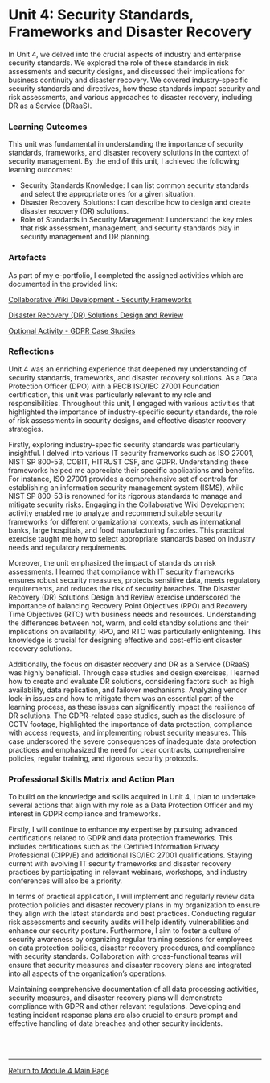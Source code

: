 # Unit 4: Security Standards, Frameworks and Disaster Recovery

In Unit 4, we delved into the crucial aspects of industry and enterprise security standards. We explored the role of these standards in risk assessments and security designs, and discussed their implications for business continuity and disaster recovery. We covered industry-specific security standards and directives, how these standards impact security and risk assessments, and various approaches to disaster recovery, including DR as a Service (DRaaS).

### Learning Outcomes
This unit was fundamental in understanding the importance of security standards, frameworks, and disaster recovery solutions in the context of security management. By the end of this unit, I achieved the following learning outcomes:

 - Security Standards Knowledge: I can list common security standards and select the appropriate ones for a given situation.
 - Disaster Recovery Solutions: I can describe how to design and create disaster recovery (DR) solutions.
 - Role of Standards in Security Management: I understand the key roles that risk assessment, management, and security standards play in security management and DR planning.

### Artefacts 
As part of my e-portfolio, I completed the assigned activities which are documented in the provided link:

[Collaborative Wiki Development - Security Frameworks](ISM_Unit04_Wiki.md)

[Disaster Recovery (DR) Solutions Design and Review](ISM_Unit04_Seminar.md)

[Optional Activity - GDPR Case Studies](ISM_Unit04_GDPR.md)

### Reflections
Unit 4 was an enriching experience that deepened my understanding of security standards, frameworks, and disaster recovery solutions. As a Data Protection Officer (DPO) with a PECB ISO/IEC 27001 Foundation certification, this unit was particularly relevant to my role and responsibilities. Throughout this unit, I engaged with various activities that highlighted the importance of industry-specific security standards, the role of risk assessments in security designs, and effective disaster recovery strategies.

Firstly, exploring industry-specific security standards was particularly insightful. I delved into various IT security frameworks such as ISO 27001, NIST SP 800-53, COBIT, HITRUST CSF, and GDPR. Understanding these frameworks helped me appreciate their specific applications and benefits. For instance, ISO 27001 provides a comprehensive set of controls for establishing an information security management system (ISMS), while NIST SP 800-53 is renowned for its rigorous standards to manage and mitigate security risks. Engaging in the Collaborative Wiki Development activity enabled me to analyze and recommend suitable security frameworks for different organizational contexts, such as international banks, large hospitals, and food manufacturing factories. This practical exercise taught me how to select appropriate standards based on industry needs and regulatory requirements.

Moreover, the unit emphasized the impact of standards on risk assessments. I learned that compliance with IT security frameworks ensures robust security measures, protects sensitive data, meets regulatory requirements, and reduces the risk of security breaches. The Disaster Recovery (DR) Solutions Design and Review exercise underscored the importance of balancing Recovery Point Objectives (RPO) and Recovery Time Objectives (RTO) with business needs and resources. Understanding the differences between hot, warm, and cold standby solutions and their implications on availability, RPO, and RTO was particularly enlightening. This knowledge is crucial for designing effective and cost-efficient disaster recovery solutions.

Additionally, the focus on disaster recovery and DR as a Service (DRaaS) was highly beneficial. Through case studies and design exercises, I learned how to create and evaluate DR solutions, considering factors such as high availability, data replication, and failover mechanisms. Analyzing vendor lock-in issues and how to mitigate them was an essential part of the learning process, as these issues can significantly impact the resilience of DR solutions. The GDPR-related case studies, such as the disclosure of CCTV footage, highlighted the importance of data protection, compliance with access requests, and implementing robust security measures. This case underscored the severe consequences of inadequate data protection practices and emphasized the need for clear contracts, comprehensive policies, regular training, and rigorous security protocols.

### Professional Skills Matrix and Action Plan
To build on the knowledge and skills acquired in Unit 4, I plan to undertake several actions that align with my role as a Data Protection Officer and my interest in GDPR compliance and frameworks.

Firstly, I will continue to enhance my expertise by pursuing advanced certifications related to GDPR and data protection frameworks. This includes certifications such as the Certified Information Privacy Professional (CIPP/E) and additional ISO/IEC 27001 qualifications. Staying current with evolving IT security frameworks and disaster recovery practices by participating in relevant webinars, workshops, and industry conferences will also be a priority.

In terms of practical application, I will implement and regularly review data protection policies and disaster recovery plans in my organization to ensure they align with the latest standards and best practices. Conducting regular risk assessments and security audits will help identify vulnerabilities and enhance our security posture. Furthermore, I aim to foster a culture of security awareness by organizing regular training sessions for employees on data protection policies, disaster recovery procedures, and compliance with security standards. Collaboration with cross-functional teams will ensure that security measures and disaster recovery plans are integrated into all aspects of the organization’s operations.

Maintaining comprehensive documentation of all data processing activities, security measures, and disaster recovery plans will demonstrate compliance with GDPR and other relevant regulations. Developing and testing incident response plans are also crucial to ensure prompt and effective handling of data breaches and other security incidents.

<br><br>

--- 

[Return to Module 4 Main Page](ISM_main.md)
